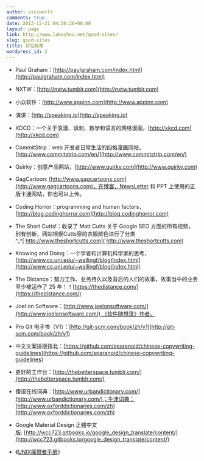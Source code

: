 ```yaml
---
author: viviworld
comments: true
date: 2013-12-21 04:56:26+00:00
layout: page
link: http://www.labazhou.net/good-sites/
slug: good-sites
title: 好站推荐
wordpress_id: 2
---
```



	
  * Paul Graham：[http://paulgraham.com/index.html](http://paulgraham.com/index.html)

	
  * NXTW：[http://nxtw.tumblr.com](http://nxtw.tumblr.com)

	
  * 小众软件：[http://www.appinn.com](http://www.appinn.com)

	
  * 演讲：[http://speaking.io](http://speaking.io)

	
  * XDCD：一个关于浪漫、讽刺、数学和语言的网络漫画，[http://xkcd.com](http://xkcd.com)

	
  * CommitStrip：web 开发者日常生活的四格漫画网站，[http://www.commitstrip.com/en/](http://www.commitstrip.com/en/)

	
  * Quirky：创意产品网站，[http://www.quirky.com](http://www.quirky.com)

	
  * GagCartoon: [http://www.gagcartoons.com](http://www.gagcartoons.com)，在博客、NewsLetter 和 PPT 上使用的正版卡通网站，你也可以上传。

	
  * Coding Horror：programming and human factors，[http://blog.codinghorror.com](http://blog.codinghorror.com)

	
  * The Short Cutts!：收录了 Matt Cutts 关于 Google SEO 方面的所有视频，别有创新，网站根据Cutts穿的衣服颜色进行了分类^_^[ http://www.theshortcutts.com]( http://www.theshortcutts.com)

	
  * Knowing and Doing：一个学者和计算机科学家的思考，[http://www.cs.uni.edu/~wallingf/blog/index.html](http://www.cs.uni.edu/~wallingf/blog/index.html)

	
  * The Distance：努力工作、业务持久以及背后的人们的故事，故事当中的业务至少被运作了 25 年！！[https://thedistance.com/](https://thedistance.com/)

	
  * Joel on Software：[http://www.joelonsoftware.com/](http://www.joelonsoftware.com/) 《软件随想录》作者。

	
  * Pro Git 电子书（V1）：[http://git-scm.com/book/zh/v1](http://git-scm.com/book/zh/v1)

	
  * 中文文案排版指北：[https://github.com/sparanoid/chinese-copywriting-guidelines](https://github.com/sparanoid/chinese-copywriting-guidelines)

	
  * 更好的工作台：[http://thebetterspace.tumblr.com/](http://thebetterspace.tumblr.com/)

	
  * 俚语在线词典：[http://www.urbandictionary.com/](http://www.urbandictionary.com/)；牛津词典：[http://www.oxforddictionaries.com/zh](http://www.oxforddictionaries.com/zh)

	
  * Google Material Design 正體中文版: [http://wcc723.gitbooks.io/google_design_translate/content/](http://wcc723.gitbooks.io/google_design_translate/content/)

	
  * 《[UNIX痛恨者手册](http://bbs.linuxtone.org/archiver/?tid-17597.html)》



